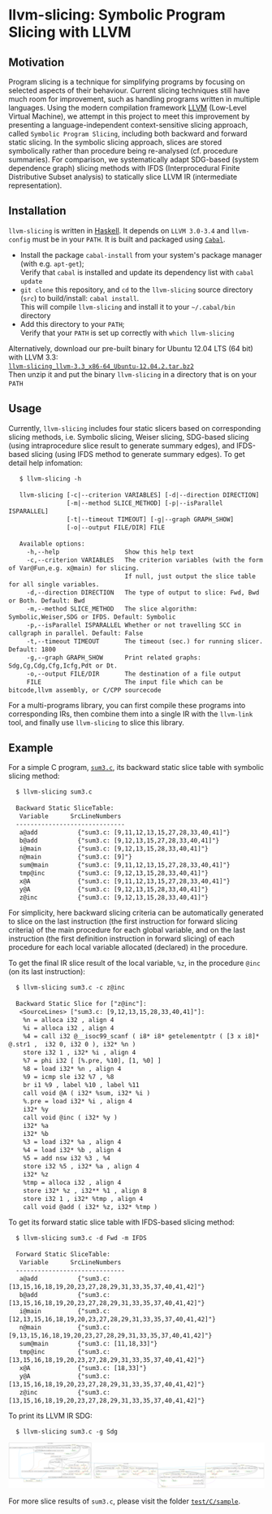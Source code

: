 # llvm-slicing: Symbolic Program Slicing with LLVM

## Motivation    

Program slicing is a technique for simplifying programs by focusing on selected aspects of their behaviour. Current slicing techniques still have much room for improvement, such as handling programs written in multiple languages. Using the modern compilation framework [LLVM](http://llvm.org) (Low-Level Virtual Machine), we attempt in this project to meet this improvement by presenting a language-independent context-sensitive slicing approach, called `Symbolic Program Slicing`, including both backward and forward static slicing. In the symbolic slicing approach, slices are stored symbolically rather than procedure being re-analysed (cf. procedure summaries). For comparison, we systematically adapt SDG-based (system dependence graph) slicing methods with IFDS (Interprocedural Finite Distributive Subset analysis) to statically slice LLVM IR (intermediate representation). 

## Installation

`llvm-slicing` is written in [Haskell](https://www.haskell.org/). It depends on `LLVM 3.0-3.4` and `llvm-config` must be in your `PATH`. It is built and packaged using [`Cabal`](https://www.haskell.org/cabal/). 
 - Install the package `cabal-install` from your system's package manager (with e.g. `apt-get`); <br>
   Verify that `cabal` is installed and update its dependency list with  `cabal update`
 - `git clone` this repository, and `cd` to the `llvm-slicing` source directory (`src`) to build/install: `cabal install`. <br>
   This will compile `llvm-slicing` and install it to your `~/.cabal/bin` directory
 - Add this directory to your `PATH`; <br> Verify that your `PATH` is set up correctly with `which llvm-slicing`

Alternatively, download our pre-built binary for Ubuntu 12.04 LTS (64 bit) with LLVM 3.3: <br> 
     [`llvm-slicing_llvm-3.3_x86-64_Ubuntu-12.04.2.tar.bz2`](bin/llvm-slicing_llvm-3.3_x86-64_Ubuntu-12.04.2.tar.bz2)  <br>
Then unzip it and put the binary `llvm-slicing` in a directory that is on your `PATH`

## Usage

Currently, `llvm-slicing` includes four static slicers based on corresponding slicing methods, i.e. Symbolic slicing, Weiser slicing, SDG-based slicing (using intraprocedure slice result to generate summary edges), and IFDS-based slicing (using IFDS method to generate summary edges). To get detail help infomation:   

       $ llvm-slicing -h
    
       llvm-slicing [-c|--criterion VARIABLES] [-d|--direction DIRECTION]
                    [-m|--method SLICE_METHOD] [-p|--isParallel ISPARALLEL]
                    [-t|--timeout TIMEOUT] [-g|--graph GRAPH_SHOW]
                    [-o|--output FILE/DIR] FILE
 
       Available options:
         -h,--help                  Show this help text
         -c,--criterion VARIABLES   The criterion variables (with the form of Var@Fun,e.g. x@main) for slicing. 
                                    If null, just output the slice table for all single variables.
         -d,--direction DIRECTION   The type of output to slice: Fwd, Bwd or Both. Default: Bwd
         -m,--method SLICE_METHOD   The slice algorithm: Symbolic,Weiser,SDG or IFDS. Default: Symbolic
         -p,--isParallel ISPARALLEL Whether or not travelling SCC in callgraph in parallel. Default: False
         -t,--timeout TIMEOUT       The timeout (sec.) for running slicer. Default: 1800
         -g,--graph GRAPH_SHOW      Print related graphs: Sdg,Cg,Cdg,Cfg,Icfg,Pdt or Dt.
         -o,--output FILE/DIR       The destination of a file output
         FILE                       The input file which can be bitcode,llvm assembly, or C/CPP sourcecode

For a multi-programs library, you can first compile these programs into corresponding IRs, then combine them into a single IR with the `llvm-link` tool, and finally use `llvm-slicing` to slice this library. 


## Example

For a simple C program, [`sum3.c`](test/C/sample/sum3.c), its backward static slice table with symbolic slicing method:

      $ llvm-slicing sum3.c
      
      Backward Static SliceTable:
       Variable      SrcLineNumbers  
      ------------------------------
       a@add           {"sum3.c: [9,11,12,13,15,27,28,33,40,41]"}
       b@add           {"sum3.c: [9,12,13,15,27,28,33,40,41]"}
       i@main          {"sum3.c: [9,12,13,15,28,33,40,41]"}
       n@main          {"sum3.c: [9]"}
       sum@main        {"sum3.c: [9,11,12,13,15,27,28,33,40,41]"}
       tmp@inc         {"sum3.c: [9,12,13,15,28,33,40,41]"}
       x@A             {"sum3.c: [9,11,12,13,15,27,28,33,40,41]"}
       y@A             {"sum3.c: [9,12,13,15,28,33,40,41]"}
       z@inc           {"sum3.c: [9,12,13,15,28,33,40,41]"}

For simplicity, here backward slicing criteria can be automatically generated to slice on the last instruction (the first instruction for forward slicing criteria) of the main procedure for each global variable, and on the last instruction (the first definition instruction in forward slicing) of each procedure for each local variable allocated (declared) in the procedure. 

To get the final IR slice result of the local variable, `%z`, in the procedure `@inc` (on its last instruction):

      $ llvm-slicing sum3.c -c z@inc
  
      Backward Static Slice for ["z@inc"]:
       <SourceLines> ["sum3.c: [9,12,13,15,28,33,40,41]"]: 
        %n = alloca i32 , align 4
        %i = alloca i32 , align 4
        %4 = call i32 @__isoc99_scanf ( i8* i8* getelementptr ( [3 x i8]* @.str1 ,  i32 0, i32 0 ), i32* %n )
        store i32 1 , i32* %i , align 4
        %7 = phi i32 [ [%.pre, %10], [1, %0] ]
        %8 = load i32* %n , align 4
        %9 = icmp sle i32 %7 , %8
        br i1 %9 , label %10 , label %11
        call void @A ( i32* %sum, i32* %i )
        %.pre = load i32* %i , align 4
        i32* %y
        call void @inc ( i32* %y )
        i32* %a
        i32* %b
        %3 = load i32* %a , align 4
        %4 = load i32* %b , align 4
        %5 = add nsw i32 %3 , %4
        store i32 %5 , i32* %a , align 4
        i32* %z
        %tmp = alloca i32 , align 4
        store i32* %z , i32** %1 , align 8
        store i32 1 , i32* %tmp , align 4
        call void @add ( i32* %z, i32* %tmp )
 
 
To get its forward static slice table with IFDS-based slicing method:

      $ llvm-slicing sum3.c -d Fwd -m IFDS
       
      Forward Static SliceTable:
       Variable      SrcLineNumbers  
      ------------------------------
       a@add           {"sum3.c: [13,15,16,18,19,20,23,27,28,29,31,33,35,37,40,41,42]"}
       b@add           {"sum3.c: [13,15,16,18,19,20,23,27,28,29,31,33,35,37,40,41,42]"}
       i@main          {"sum3.c: [12,13,15,16,18,19,20,23,27,28,29,31,33,35,37,40,41,42]"}
       n@main          {"sum3.c: [9,13,15,16,18,19,20,23,27,28,29,31,33,35,37,40,41,42]"}
       sum@main        {"sum3.c: [11,18,33]"}
       tmp@inc         {"sum3.c: [13,15,16,18,19,20,23,27,28,29,31,33,35,37,40,41,42]"}
       x@A             {"sum3.c: [18,33]"}
       y@A             {"sum3.c: [13,15,16,18,19,20,23,27,28,29,31,33,35,37,40,41,42]"}
       z@inc           {"sum3.c: [13,15,16,18,19,20,23,27,28,29,31,33,35,37,40,41,42]"}
 
To print its LLVM IR SDG:

      $ llvm-slicing sum3.c -g Sdg
     
  ![SDG for sum3.c](test/C/sample/sum3_SDG.png "IR SDG of sum3.c")

For more slice results of `sum3.c`, please visit the folder [`test/C/sample`](test/C/sample/).   
